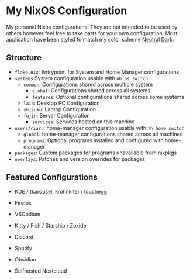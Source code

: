 # My NixOS Configuration

My personal Nixos configurations. They are not intended to be used by others however feel free to take parts for your own configuration. Most application have been styled to match my color scheme [Neutral Dark](https://github.com/RiaruAzaki/neutral-dark).

## Structure

- `flake.nix`: Entrypoint for System and Home Manager configurations
- `systems` System configuration usable with `nh os switch`
  - `common`: Configurations shared across multiple system
    - `global`: Configurations shared across all systems
    - `features`: Optional configurations shared across some systems
  - `lain`: Desktop PC Configuration
  - `shizuku`: Laptop Configuration
  - `fujin`: Server Configuration
    - `services`: Services hosted on this machine
- `users/riaru`: home-manager configuration usable with `nh home switch`
  - `global`: home-manager configurations shared across all machines
  - `programs`: Optional programs installed and configured with home-manager
- `packages`: Custom packages for programs unavailable from nixpkgs
- `overlays`: Patches and version overrides for packages

## Featured Configurations

- KDE / (karousel, krohnkite) / touchegg

<!-- TODO: add demo -->

- Firefox

<!-- TODO: add demo -->

- VSCodium

<!-- TODO: add demo -->

- Kitty / Fish / Starship / Zoxide

<!-- TODO: add demo -->

- Discord

<!-- TODO: add demo -->

- Spotify

<!-- TODO: add demo -->

- Obsidian

<!-- TODO: add demo -->

- Selfhosted Nextcloud

<!-- TODO: add demo -->
